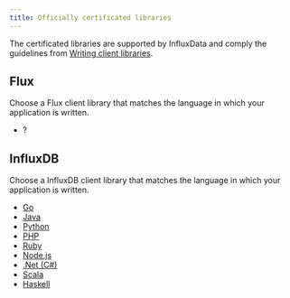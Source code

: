 ```yaml
---
title: Officially certificated libraries
---
```


The certificated libraries are supported by InfluxData and comply the guidelines from [Writing client libraries](/client_libraries/certification/).

## Flux
Choose a Flux client library that matches the language in which your application is written.

* ?

## InfluxDB
Choose a InfluxDB client library that matches the language in which your application is written.

* [Go](https://github.com/influxdata/influxdb/tree/master/client) 
* [Java](https://github.com/influxdata/influxdb-java) 
* [Python](https://github.com/influxdb/influxdb-python) 
* [PHP](https://github.com/influxdata/influxdb-php)
* [Ruby](https://github.com/influxdata/influxdb-ruby)
* [Node.js](https://github.com/node-influx/node-influx)
* [.Net (C#)](https://github.com/MikaelGRA/InfluxDB.Client)
* [Scala](https://github.com/paulgoldbaum/scala-influxdb-client)
* [Haskell](https://github.com/maoe/influxdb-haskell)
